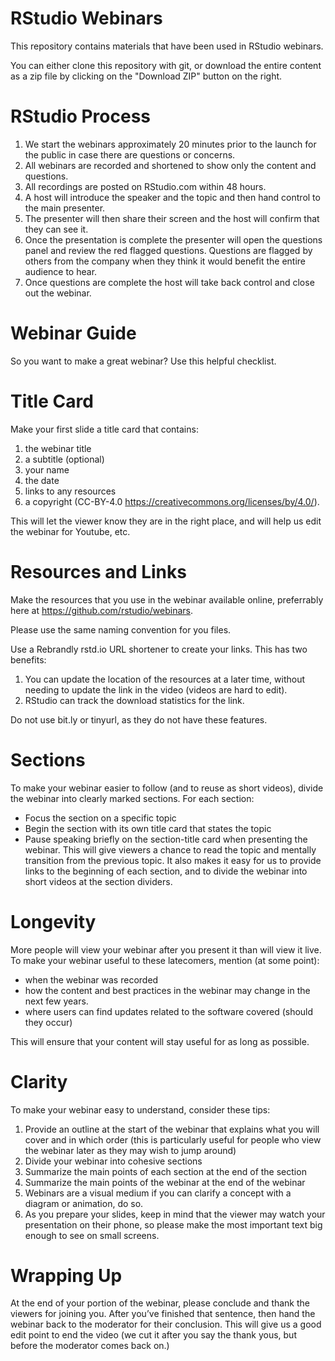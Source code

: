RStudio Webinars
================

This repository contains materials that have been used in RStudio webinars.

You can either clone this repository with git, or download the entire content as a zip file by clicking on the "Download ZIP" button on the right.

RStudio Process
================
1. We start the webinars approximately 20 minutes prior to the launch for the public in case there are questions or concerns. 
2. All webinars are recorded and shortened to show only the content and questions.
3. All recordings are posted on RStudio.com within 48 hours.
4. A host will introduce the speaker and the topic and then hand control to the main presenter.
5. The presenter will then share their screen and the host will confirm that they can see it.
6. Once the presentation is complete the presenter will open the questions panel and review the red flagged questions. Questions are flagged by others from the company when they think it would benefit the entire audience to hear.
7. Once questions are complete the host will take back control and close out the webinar.


Webinar Guide
================
So you want to make a great webinar? Use this helpful checklist.

Title Card
=======
Make your first slide a title card that contains:
1. the webinar title
2. a subtitle (optional)
3. your name
4. the date
5. links to any resources
6. a copyright (CC-BY-4.0 https://creativecommons.org/licenses/by/4.0/). 

This will let the viewer know they are in the right place, and will help us edit the webinar for Youtube, etc.

Resources and Links
================
Make the resources that you use in the webinar available online, preferrably here at https://github.com/rstudio/webinars.

Please use the same naming convention for you files.

Use a Rebrandly rstd.io URL shortener to create your links. This has two benefits:
1. You can update the location of the resources at a later time, without needing to update the link in the video (videos are hard to edit). 
2. RStudio can track the download statistics for the link. 

Do not use bit.ly or tinyurl, as they do not have these features. 

Sections
================
To make your webinar easier to follow (and to reuse as short videos), divide the webinar into clearly marked sections. For each section:
- Focus the section on a specific topic
- Begin the section with its own title card that states the topic
- Pause speaking briefly on the section-title card when presenting the webinar. This will give viewers a chance to read the topic and mentally transition from the previous topic. It also makes it easy for us to provide links to the beginning of each section, and to divide the webinar into short videos at the section dividers.


Longevity
================
More people will view your webinar after you present it than will view it live. To make your webinar useful to these latecomers, mention (at some point):
- when the webinar was recorded
- how the content and best practices in the webinar may change in the next few years. 
- where users can find updates related to the software covered (should they occur)

This will ensure that your content will stay useful for as long as possible. 

Clarity
================
To make your webinar easy to understand, consider these tips:
1. Provide an outline at the start of the webinar that explains what you will cover and in which order (this is particularly useful for people who view the webinar later as they may wish to jump around)
2. Divide your webinar into cohesive sections
3. Summarize the main points of each section at the end of the section
4. Summarize the main points of the webinar at the end of the webinar
5. Webinars are a visual medium if you can clarify a concept with a diagram or animation, do so. 
6. As you prepare your slides, keep in mind that the viewer may watch your presentation on their phone, so please make the most important text big enough to see on small screens.   

Wrapping Up
================
At the end of your portion of the webinar, please conclude and thank the viewers for joining you.  After you’ve finished that sentence, then hand the webinar back to the moderator for their conclusion.  This will give us a good edit point to end the video (we cut it after you say the thank yous, but before the moderator comes back on.)
